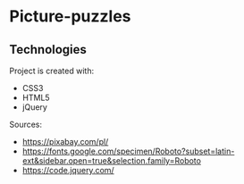 # Picture-puzzles

## Technologies
Project is created with:
* CSS3
* HTML5
* jQuery

Sources: 
* https://pixabay.com/pl/
* https://fonts.google.com/specimen/Roboto?subset=latin-ext&sidebar.open=true&selection.family=Roboto
* https://code.jquery.com/

